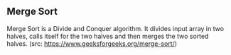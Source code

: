 ## Merge Sort

Merge Sort is a Divide and Conquer algorithm. It divides input array in two halves, calls itself for the two halves and 
then merges the two sorted halves. (src: https://www.geeksforgeeks.org/merge-sort/)